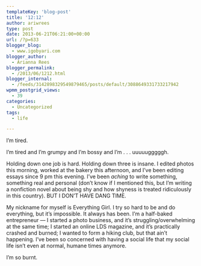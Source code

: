 ```yaml
---
templateKey: 'blog-post'
title: '12:12'
author: ariwrees
type: post
date: 2013-06-21T06:21:00+00:00
url: /?p=633
blogger_blog:
  - www.igobyari.com
blogger_author:
  - Arianna Rees
blogger_permalink:
  - /2013/06/1212.html
blogger_internal:
  - /feeds/3142898329549879465/posts/default/3088649331733217942
wpmm_postgrid_views:
  - 39
categories:
  - Uncategorized
tags:
  - life

---
```

I’m tired.

I’m tired and I’m grumpy and I’m bossy and I’m . . . uuuuugggggh.

Holding down one job is hard. Holding down three is insane. I edited photos this morning, worked at the bakery this afternoon, and I’ve been editing essays since 9 pm this evening. I’ve been _aching_ to write something, something real and personal (don’t know if I mentioned this, but I’m writing a nonfiction novel about being shy and how shyness is treated ridiculously in this country). BUT I DON’T HAVE DANG TIME.

My nickname for myself is Everything Girl. I try so hard to be and do everything, but it’s impossible. It always has been. I’m a half-baked entrepreneur — I started a photo business, and it’s struggling/overwhelming at the same time; I started an online LDS magazine, and it’s practically crashed and burned; I wanted to form a hiking club, but that ain’t happening. I’ve been so concerned with having a social life that my social life isn’t even at normal, humane times anymore.

I’m so burnt.